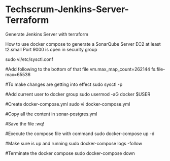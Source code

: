# Techscrum-Jenkins-Server-Terraform
Generate Jenkins Server with terraform

How to use docker compose to generate a SonarQube Server
EC2 at least t2.small
Port 9000 is open in security group

sudo vi/etc/sysctl.conf

#Add following to the bottom of that file
vm.max_map_count=262144
fs.file-max=65536

#To make changes are getting into effect
sudo sysctl -p

#Add current user to docker group
sudo usermod -aG docker $USER

#Create docker-compose.yml
sudo vi docker-compose.yml

#Copy all the content in sonar-postgres.yml

#Save the file :wq!

#Execute the compose file with command
sudo docker-compose up -d

#Make sure is up and running
sudo docker-compose logs -follow

#Terminate the docker compose
sudo docker-compose down
